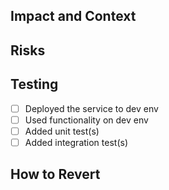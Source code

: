 ## Impact and Context
<!-- Brief description of why these changes are necessary. Don't rewrite the entire Jira ticket. -->
## Risks
<!-- Describe any risks. These should be smaller scale than those documented in a design doc. -->
## Testing
<!-- Check all that are applicable. Explain why if any are not applicable. -->
- [ ] Deployed the service to dev env
- [ ] Used functionality on dev env <!-- Explain. For example, you hit the endpoint via Postman. -->
- [ ] Added unit test(s)
- [ ] Added integration test(s)
## How to Revert
<!-- List steps required to revert this change. For example, note if we'd need to revert liquibase changes. -->
